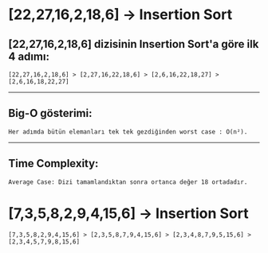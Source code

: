 # [22,27,16,2,18,6] -> Insertion Sort

## [22,27,16,2,18,6] dizisinin Insertion Sort'a göre ilk 4 adımı:

    [22,27,16,2,18,6] > [2,27,16,22,18,6] > [2,6,16,22,18,27] > [2,6,16,18,22,27]
---
## Big-O gösterimi: 

    Her adımda bütün elemanları tek tek gezdiğinden worst case : O(n²).
---
## Time Complexity:

    Average Case: Dizi tamamlandıktan sonra ortanca değer 18 ortadadır.

# [7,3,5,8,2,9,4,15,6] -> Insertion Sort

    [7,3,5,8,2,9,4,15,6] > [2,3,5,8,7,9,4,15,6] > [2,3,4,8,7,9,5,15,6] > [2,3,4,5,7,9,8,15,6] 
